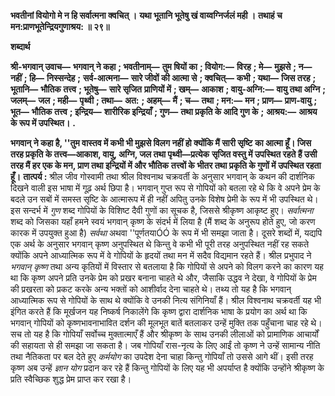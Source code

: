 **भवतीनां वियोगो मे न हि सर्वात्मना क्वचित् ।** **यथा भूतानि भूतेषु खं वाय्वग्निर्जलं मही ।** **तथाहं च मन:प्राणभूतेन्द्रियगुणाश्रय: ॥ २९॥** 

**शब्दार्थ** 

**श्री-भगवान् उवाच—** **भगवान् ने कहा** **; भवतीनाम्—** **तुम षियों का** **; वियोग:—** **विरह** **; मे—** **मुझसे** **; न—** **नहीं** **; हि—** **निस्सन्देह** **;** **सर्व-आत्मना—** **सारे जीवों की आत्मा से** **; क्वचित्—** **कभी** **; यथा—** **जिस तरह** **; भूतानि—** **भौतिक तत्त्व** **; भूतेषु—** **सारे सृजित** **प्राणियों में** **; खम्—** **आकाश** **; वायु-अग्नि:—** **वायु तथा अग्नि** **; जलम्—** **जल** **; मही—** **पृथ्वी** **; तथा—** **अत:** **; अहम्—** **मैं** **; च—** **तथा** **; मन:—** **मन** **; प्राण—** **प्राण-वायु** **; भूत—** **भौतिक तत्त्व** **; इन्द्रिय—** **शारीरिक इन्द्रियाँ** **; गुण—** **तथा प्रकृति के आदि गुण के** **;** **आश्रय:—** **आश्रय के रूप में उपस्थित।** **.** 

**भगवान् ने कहा है, ''तुम वास्तव में कभी भी मुझसे विलग नहीं हो क्योंकि मैं सारी सृष्टि** **का आत्मा हूँ। जिस तरह प्रकृति के तत्त्व—आकाश, वायु, अग्नि, जल तथा पृथ्वी—प्रत्येक** **सृजित वस्तु में उपस्थित रहते हैं उसी तरह मैं हर एक के मन, प्राण तथा इन्द्रियों में और भौतिक** **तत्त्वों के भीतर तथा प्रकृति के गुणों में उपस्थित रहता हूँ।** **तात्पर्य :** श्रील जीव गोस्वामी तथा श्रील विश्वनाथ चक्रवर्ती के अनुसार भगवान् के कथन की दार्शनिक दिखने वाली इस भाषा में गूढ़ अर्थ छिपा है। भगवान् गुप्त रूप से गोपियों को बतला रहे थे कि वे अपने प्रेम के बदले उन सबों में समस्त सृष्टि के आत्मारूप में ही नहीं अपितु उनके विशेष प्रेमी के रूप में भी उपस्थित थे। इस सन्दर्भ में *गुण* शब्द गोपियों के विशिष्ट दैवी गुणों का सूचक है, जिससे श्रीकृष्ण आकृष्ट हुए। *सर्वात्मना* शब्द को जिसका यहाँ हमने स्वयं भगवान् कृष्ण के संदर्भ में लिया है (मैं शब्द के अनुरूप होते हुए, जो करण कारक में उपयुक्त हुआ है) *सर्वथा* अथवा ''पूर्णतयाÓÓ के रूप में भी समझा जाता है। दूसरे शब्दों में, यद्यपि एक अर्थ के अनुसार भगवान् कृष्ण अनुपस्थित थे किन्तु वे कभी भी पूरी तरह अनुपस्थित नहीं रह सकते क्योंकि अपने आध्यात्मिक रूप में वे गोपियों के हृदयों तथा मन में सदैव विद्यमान रहते हैं। श्रील प्रभुपाद ने *भगवान् कृष्ण* तथा अन्य कृतियों में विस्तार से बतलाया है कि गोपियों से अपने को विलग करने का कारण यह था कि कृष्ण अपने प्रति उनके प्रेम को प्रखर बनाना चाहते थे और, जैसाकि उद्धव ने देखा, वे गोपियों के प्रेम की प्रखरता को प्रकट करके अन्य भक्तों को आशीर्वाद देना चाहते थे। तथ्य तो यह है कि भगवान् आध्यात्मिक रूप से गोपियों के साथ थे क्योंकि वे उनकी नित्य संगिनियाँ हैं। श्रील विश्वनाथ चक्रवर्ती यह भी इंगित करते हैं कि मूर्खजन यह निष्कर्ष निकालेंगे कि कृष्ण द्वारा दार्शनिक भाषा के प्रयोग का अर्थ था कि भगवान् गोपियों को कृष्णभावनाभावित दर्शन की मूलभूत बातें बतलाकर उन्हें मुक्ति तक पहुँचाना चाह रहे थे। सच तो यह है कि गोपियाँ सर्वोच्च मुक्तात्माएँ हैं और श्रीकृष्ण के साथ उनकी लीलाओं को प्रामाणिक आचार्यों की सहायता से ही समझा जा सकता है। जब गोपियाँ रास-नृत्य के लिए आईं तो कृष्ण ने उन्हें सामान्य नीति तथा नैतिकता पर बल देते हुए *कर्मयोग* का उपदेश देना चाहा किन्तु गोपियाँ तो उससे आगे थीं। इसी तरह कृष्ण अब उन्हें *ज्ञान योग*  प्रदान कर रहे हैं किन्तु गोपियों के लिए यह भी अपर्याप्त है क्योंकि उन्होंने श्रीकृष्ण के प्रति स्वैच्छिक शुद्ध प्रेम प्राप्त कर रखा है।  